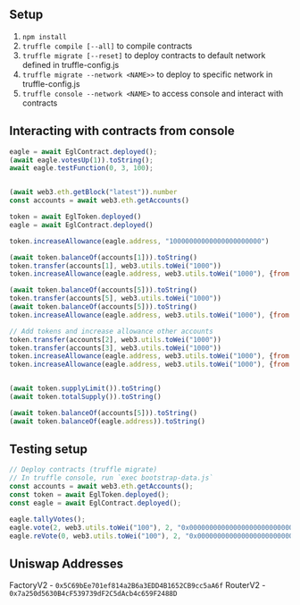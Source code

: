 ## Setup
1. `npm install`
1. `truffle compile [--all]` to compile contracts
1. `truffle migrate [--reset]` to deploy contracts to default network defined in truffle-config.js
1. `truffle migrate --network <NAME>>` to deploy to specific network in truffle-config.js
1. `truffle console --network <NAME>` to access console and interact with contracts

## Interacting with contracts from console
```js
eagle = await EglContract.deployed();
(await eagle.votesUp(1)).toString();
await eagle.testFunction(0, 3, 100);


(await web3.eth.getBlock("latest")).number
const accounts = await web3.eth.getAccounts()

token = await EglToken.deployed()
eagle = await EglContract.deployed()

token.increaseAllowance(eagle.address, "10000000000000000000000")

(await token.balanceOf(accounts[1])).toString()
token.transfer(accounts[1], web3.utils.toWei("1000"))
token.increaseAllowance(eagle.address, web3.utils.toWei("1000"), {from: accounts[1]})

(await token.balanceOf(accounts[5])).toString()
token.transfer(accounts[5], web3.utils.toWei("1000"))
(await token.balanceOf(accounts[5])).toString()
token.increaseAllowance(eagle.address, web3.utils.toWei("1000"), {from: accounts[5]})

// Add tokens and increase allowance other accounts
token.transfer(accounts[2], web3.utils.toWei("1000"))
token.transfer(accounts[3], web3.utils.toWei("1000"))
token.increaseAllowance(eagle.address, web3.utils.toWei("1000"), {from: accounts[2]})
token.increaseAllowance(eagle.address, web3.utils.toWei("1000"), {from: accounts[3]})


(await token.supplyLimit()).toString()
(await token.totalSupply()).toString()

(await token.balanceOf(accounts[5])).toString()
(await token.balanceOf(eagle.address)).toString()
```

## Testing setup
```js
// Deploy contracts (truffle migrate)
// In truffle console, run `exec bootstrap-data.js`
const accounts = await web3.eth.getAccounts();
const token = await EglToken.deployed();
const eagle = await EglContract.deployed();

eagle.tallyVotes();
eagle.vote(2, web3.utils.toWei("100"), 2, "0x0000000000000000000000000000000000000000", 0, "0x0000000000000000000000000000000000000000", {from: accounts[3]});
eagle.reVote(0, web3.utils.toWei("100"), 2, "0x0000000000000000000000000000000000000000", 0, "0x0000000000000000000000000000000000000000", {from: accounts[1]});
```

## Uniswap Addresses
FactoryV2 - `0x5C69bEe701ef814a2B6a3EDD4B1652CB9cc5aA6f`
RouterV2 - `0x7a250d5630B4cF539739dF2C5dAcb4c659F2488D`
